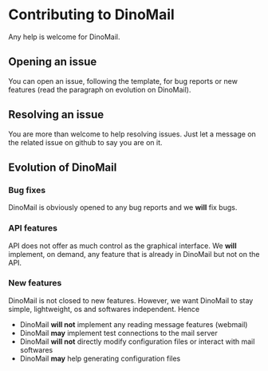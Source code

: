 # Contributing to DinoMail

Any help is welcome for DinoMail.

## Opening an issue

You can open an issue, following the template, for bug reports or new features (read the paragraph on evolution on DinoMail).

## Resolving an issue

You are more than welcome to help resolving issues. Just let a message on the related issue on github to say you are on it.

## Evolution of DinoMail

### Bug fixes

DinoMail is obviously opened to any bug reports and we **will** fix bugs.

### API features

API does not offer as much control as the graphical interface. We **will** implement, on demand, any feature that is already in DinoMail but not on the API.

### New features

DinoMail is not closed to new features. However, we want DinoMail to stay simple, lightweight, os and softwares independent. Hence

  * DinoMail **will not** implement any reading message features (webmail)
  * DinoMail **may** implement test connections to the mail server
  * DinoMail **will not** directly modify configuration files or interact with mail softwares
  * DinoMail **may** help generating configuration files